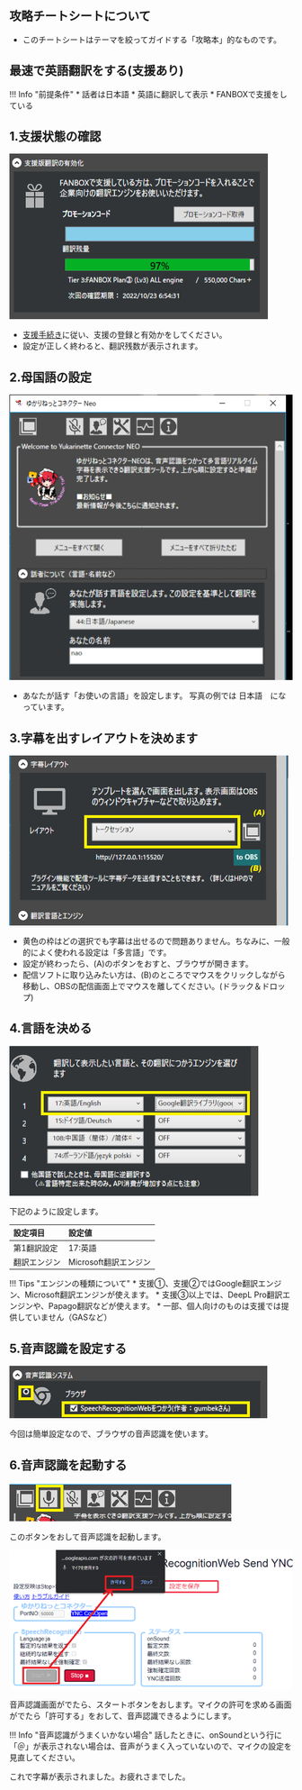 ## 攻略チートシートについて

* このチートシートはテーマを絞ってガイドする「攻略本」的なものです。

## 最速で英語翻訳をする(支援あり)

!!! Info "前提条件"
    * 話者は日本語
    * 英語に翻訳して表示
    * FANBOXで支援をしている

## 1.支援状態の確認
![支援](../support/images/support_enabled1.png)

* [支援手続き](../support/support_howto.md)に従い、支援の登録と有効かをしてください。
* 設定が正しく終わると、翻訳残数が表示されます。

## 2.母国語の設定

![母国語](images/cs_en_p1.png)

* あなたが話す「お使いの言語」を設定します。 写真の例では 日本語　になっています。

## 3.字幕を出すレイアウトを決めます
![レイアウト](images/cs_en_p2.png)

* 黄色の枠はどの選択でも字幕は出せるので問題ありません。ちなみに、一般的によく使われる設定は「多言語」です。
* 設定が終わったら、(A)のボタンをおすと、ブラウザが開きます。
* 配信ソフトに取り込みたい方は、(B)のところでマウスをクリックしながら移動し、OBSの配信画面上でマウスを離してください。(ドラック＆ドロップ)

## 4.言語を決める
![言語設定](images/cs_en_p3.png)

下記のように設定します。

|設定項目    |設定値                 |
|:----------|:----------------------|
| 第1翻訳設定|17:英語                |
|翻訳エンジン|Microsoft翻訳エンジン    |

!!! Tips "エンジンの種類について"
    * 支援①、支援②ではGoogle翻訳エンジン、Microsoft翻訳エンジンが使えます。
    * 支援③以上では、DeepL Pro翻訳エンジンや、Papago翻訳などが使えます。
    * 一部、個人向けのものは支援では提供していません（GASなど）

## 5.音声認識を設定する

![音声認識](images/cs_en_p4.png)

今回は簡単設定なので、ブラウザの音声認識を使います。

## 6.音声認識を起動する

![音声認識起動](images/cs_en_p5.png)

このボタンをおして音声認識を起動します。

![音声認識起動](images/cs_en_p6.png)

音声認識画面がでたら、スタートボタンをおします。マイクの許可を求める画面がでたら「許可する」をおして、音声認識できるようにします。

!!! Info "音声認識がうまくいかない場合"
    話したときに、onSoundという行に「＠」が表示されない場合は、音声がうまく入っていないので、マイクの設定を見直してください。

これで字幕が表示されました。お疲れさまでした。
